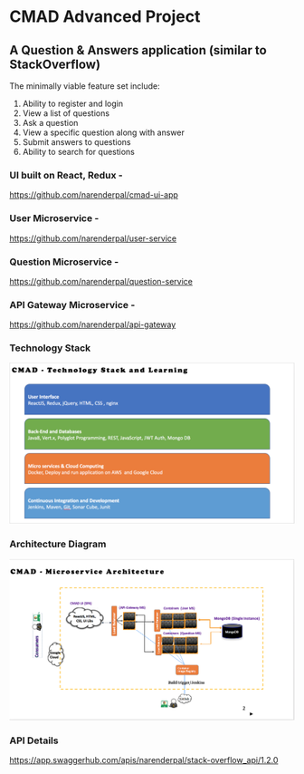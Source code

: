 # CMAD Advanced Project

## A Question & Answers application (similar to StackOverflow) 

The minimally viable feature set include:

1. Ability to register and login
2. View a list of questions
3. Ask a question
4. View a specific question along with answer
5. Submit answers to questions
6. Ability to search for questions

### UI built on React, Redux - 
https://github.com/narenderpal/cmad-ui-app

### User Microservice - 
https://github.com/narenderpal/user-service

### Question Microservice - 
https://github.com/narenderpal/question-service

### API Gateway Microservice - 
https://github.com/narenderpal/api-gateway

### Technology Stack
![Tech stack](/docs/screenshots/tech_stack.png)

### Architecture Diagram
![Arch diag](/docs/screenshots/arch_diag.png)

### API Details
https://app.swaggerhub.com/apis/narenderpal/stack-overflow_api/1.2.0


 
